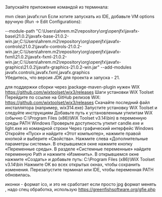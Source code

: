 Запускайте приложение командой из терминала:

mvn clean javafx:run
Если хотите запускать из IDE, добавьте VM options вручную (Run → Edit Configurations):

--module-path "C:\Users\ahrem\.m2\repository\org\openjfx\javafx-base\21.0.2\javafx-base-21.0.2-win.jar;C:\Users\ahrem\.m2\repository\org\openjfx\javafx-controls\21.0.2\javafx-controls-21.0.2-win.jar;C:\Users\ahrem\.m2\repository\org\openjfx\javafx-fxml\21.0.2\javafx-fxml-21.0.2-win.jar;C:\Users\ahrem\.m2\repository\org\openjfx\javafx-graphics\21.0.2\javafx-graphics-21.0.2-win.jar" --add-modules javafx.controls,javafx.fxml,javafx.graphics  
Убедитесь, что версия JDK для проекта и запуска - 21.

для поддержки сборки через jpackage-maven-plugin
нужен WIX https://github.com/wixtoolset/wix3/releases
Шаги установки WiX Toolset
Перейдите по ссылке на GitHub релизов WiX: https://github.com/wixtoolset/wix3/releases
Скачайте последний файл инсталлятора (например, wix314.exe)
Запустите установку WiX Toolset и следуйте инструкциям
Добавьте путь к установленным утилитам WiX (обычно C:\Program Files (x86)\WiX Toolset v3.14\bin) в переменную среды PATH Windows
Проверьте доступность утилит candle.exe и light.exe из командной строки
Через графический интерфейс Windows
Откройте «Пуск» и найдите «Этот компьютер», нажмите правой кнопкой и выберите «Свойства».
Нажмите слева «Дополнительные параметры системы».
В открывшемся окне нажмите кнопку «Переменные среды».
В разделе «Системные переменные» найдите переменную Path и нажмите «Изменить».
В открывшемся окне нажмите «Создать» и добавьте путь:
C:\Program Files (x86)\WiX Toolset v3.14\bin
Нажмите OK во всех открытых окнах, чтобы сохранить изменения.
Перезапустите терминал или IDE, чтобы переменная PATH обновилась.

иконки - формат ico,  и это не сработает если просто jpg формат менять , надо спец обработка, использую https://greenfishsoftware.org/gfie.php  